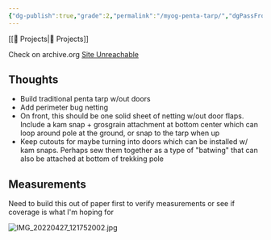 ```yaml
---
{"dg-publish":true,"grade":2,"permalink":"/myog-penta-tarp/","dgPassFrontmatter":true}
---
```



[[📘 Projects\|📘 Projects]]

Check on archive.org [Site Unreachable](https://wildgeardesigns.com/)

## Thoughts

* Build traditional penta tarp w/out doors
* Add perimeter bug netting
* On front, this should be one solid sheet of netting w/out door flaps. Include a kam snap + grosgrain attachment at bottom center which can loop around pole at the ground, or snap to the tarp when up
* Keep cutouts for maybe turning into doors which can be installed w/ kam snaps. Perhaps sew them together as a type of "batwing" that can also be attached at bottom of trekking pole

## Measurements

Need to build this out of paper first to verify measurements or see if coverage is what I'm hoping for

![IMG_20220427_121752002.jpg](/img/user/98-attachments/IMG_20220427_121752002.jpg)